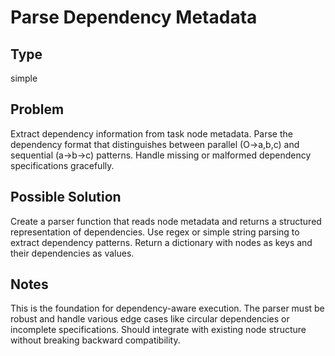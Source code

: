 # Parse Dependency Metadata

## Type
simple

## Problem
Extract dependency information from task node metadata. Parse the dependency format that distinguishes between parallel (O->a,b,c) and sequential (a->b->c) patterns. Handle missing or malformed dependency specifications gracefully.

## Possible Solution
Create a parser function that reads node metadata and returns a structured representation of dependencies. Use regex or simple string parsing to extract dependency patterns. Return a dictionary with nodes as keys and their dependencies as values.

## Notes
This is the foundation for dependency-aware execution. The parser must be robust and handle various edge cases like circular dependencies or incomplete specifications. Should integrate with existing node structure without breaking backward compatibility.